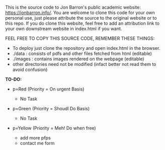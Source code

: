 This is the source code to Jon Barron's public academic website: https://jonbarron.info/. You are welcome to clone this code for your own personal use, just please attribute the source to the original website or to this repo. If you do clone this website, feel free to add an attribution link to your own downstream website in index.html if you want.

FEEL FREE TO COPY THIS SOURCE CODE, REMEMBER THESE THINGS:
- To deploy just clone the repository and open index.html in the browser.
- ./data : consists of pdfs and other files fetched from html (editable)
- ./images : contains images rendered on the webpage (editable)
- other directories need not be modified (infact better not read them to avoid confusion)


**TO-DO:**

- p=Red (Priority = On urgent Basis)
  - No Task

- p=Green (Priority = Shoudl Do Basis)
  - No Task

- p=Yellow (Priority = Meh! Do when free)
  - add more pfps
  - contact me form


